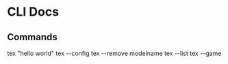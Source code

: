 # CLI Docs

## Commands
tex "hello world"
tex --config
tex --remove modelname
tex --list
tex --game
